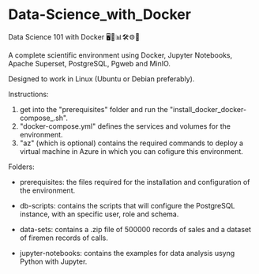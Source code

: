 # Data-Science_with_Docker
Data Science 101 with Docker 🖥🐋📊🛠⚙🚀

A complete scientific environment using Docker, Jupyter Notebooks, Apache Superset, PostgreSQL, Pgweb and MinIO.

Designed to work in Linux (Ubuntu or Debian preferably).

Instructions:

1. get into the "prerequisites" folder and run  the "install_docker_docker-compose_.sh".
2. "docker-compose.yml" defines the services and volumes for the environment.
3. "az" (which is optional) contains the required commands to deploy a virtual machine in Azure in which you can cofigure this      environment.

Folders:

* prerequisites: the files required for the installation and configuration of the environment.

* db-scripts: contains the scripts that will configure the PostgreSQL instance, with an specific user, role and schema.

* data-sets: contains a .zip file of 500000 records of sales and a dataset of firemen records of calls.

* jupyter-notebooks: contains the examples for data analysis usyng Python with Jupyter.
